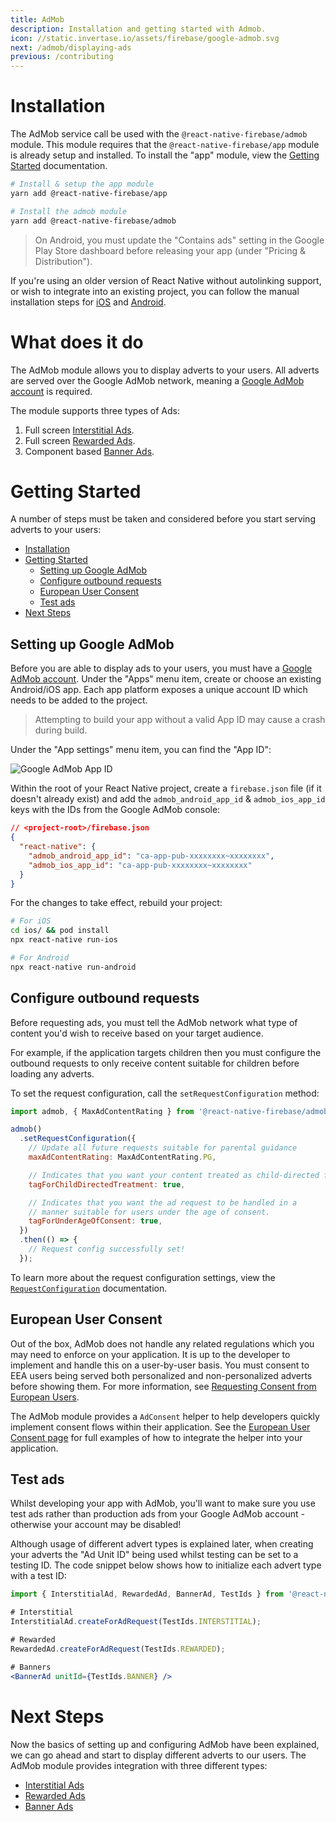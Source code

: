```yaml
---
title: AdMob
description: Installation and getting started with Admob.
icon: //static.invertase.io/assets/firebase/google-admob.svg
next: /admob/displaying-ads
previous: /contributing
---
```


# Installation

The AdMob service call be used with the `@react-native-firebase/admob` module. This module requires that the
`@react-native-firebase/app` module is already setup and installed. To install the "app" module, view the
[Getting Started](/) documentation.

```bash
# Install & setup the app module
yarn add @react-native-firebase/app

# Install the admob module
yarn add @react-native-firebase/admob
```

> On Android, you must update the "Contains ads" setting in the Google Play Store dashboard before releasing your app (under "Pricing & Distribution").

If you're using an older version of React Native without autolinking support, or wish to integrate into an existing project,
you can follow the manual installation steps for [iOS](/admob/usage/installation/ios) and [Android](/admob/usage/installation/android).

# What does it do

The AdMob module allows you to display adverts to your users. All adverts are served over the Google AdMob network, meaning
a [Google AdMob account](https://apps.admob.com) is required.

<Youtube id="9qCxo0D-Sak" />

The module supports three types of Ads:

1. Full screen [Interstitial Ads](/admob/displaying-ads#interstitial-ads).
2. Full screen [Rewarded Ads](/admob/displaying-ads#rewarded-ads).
3. Component based [Banner Ads](/admob/displaying-ads#banner-ads).

# Getting Started

A number of steps must be taken and considered before you start serving adverts to your users:

- [Installation](#installation)
- [Getting Started](#getting-started)
  - [Setting up Google AdMob](#setting-up-google-admob)
  - [Configure outbound requests](#configure-outbound-requests)
  - [European User Consent](#european-user-consent)
  - [Test ads](#test-ads)
- [Next Steps](#next-steps)

## Setting up Google AdMob

Before you are able to display ads to your users, you must have a [Google AdMob account](https://apps.admob.com). Under the
"Apps" menu item, create or choose an existing Android/iOS app. Each app platform exposes a unique account ID which needs to
be added to the project.

> Attempting to build your app without a valid App ID may cause a crash during build.

Under the "App settings" menu item, you can find the "App ID":

![Google AdMob App ID](https://prismic-io.s3.amazonaws.com/invertase%2F52dd6900-108c-47a6-accb-699fde963b99_new+project+%2813%29.jpg)

Within the root of your React Native project, create a `firebase.json` file (if it doesn't already exist) and add the
`admob_android_app_id` & `admob_ios_app_id` keys with the IDs from the Google AdMob console:

```json
// <project-root>/firebase.json
{
  "react-native": {
    "admob_android_app_id": "ca-app-pub-xxxxxxxx~xxxxxxxx",
    "admob_ios_app_id": "ca-app-pub-xxxxxxxx~xxxxxxxx"
  }
}
```

For the changes to take effect, rebuild your project:

```bash
# For iOS
cd ios/ && pod install
npx react-native run-ios

# For Android
npx react-native run-android
```

## Configure outbound requests

Before requesting ads, you must tell the AdMob network what type of content you'd wish to receive based on your target
audience.

For example, if the application targets children then you must configure the outbound requests to only
receive content suitable for children before loading any adverts.

To set the request configuration, call the `setRequestConfiguration` method:

```js
import admob, { MaxAdContentRating } from '@react-native-firebase/admob';

admob()
  .setRequestConfiguration({
    // Update all future requests suitable for parental guidance
    maxAdContentRating: MaxAdContentRating.PG,

    // Indicates that you want your content treated as child-directed for purposes of COPPA.
    tagForChildDirectedTreatment: true,

    // Indicates that you want the ad request to be handled in a
    // manner suitable for users under the age of consent.
    tagForUnderAgeOfConsent: true,
  })
  .then(() => {
    // Request config successfully set!
  });
```

To learn more about the request configuration settings, view the [`RequestConfiguration`](/reference/admob/requestconfiguration) documentation.

## European User Consent

Out of the box, AdMob does not handle any related regulations which you may need to enforce on your application.
It is up to the developer to implement and handle this on a user-by-user basis. You must consent to EEA users
being served both personalized and non-personalized adverts before showing them. For more information, see
[Requesting Consent from European Users](https://developers.google.com/admob/android/eu-consent).

The AdMob module provides a `AdConsent` helper to help developers quickly implement consent flows within their application.
See the [European User Consent page](/admob/european-user-consent) for full examples of how to integrate the helper into your application.

## Test ads

Whilst developing your app with AdMob, you'll want to make sure you use test ads rather than production ads from your
Google AdMob account - otherwise your account may be disabled!

Although usage of different advert types is explained later, when creating your adverts the "Ad Unit ID" being used whilst
testing can be set to a testing ID. The code snippet below shows how to initialize each advert type with a test ID:

```jsx
import { InterstitialAd, RewardedAd, BannerAd, TestIds } from '@react-native-firebase/admob';

# Interstitial
InterstitialAd.createForAdRequest(TestIds.INTERSTITIAL);

# Rewarded
RewardedAd.createForAdRequest(TestIds.REWARDED);

# Banners
<BannerAd unitId={TestIds.BANNER} />
```

# Next Steps

Now the basics of setting up and configuring AdMob have been explained, we can go ahead and start to display different
adverts to our users. The AdMob module provides integration with three different types:

- [Interstitial Ads](/admob/displaying-ads#interstitial-ads)
- [Rewarded Ads](/admob/displaying-ads#rewarded-ads)
- [Banner Ads](/admob/displaying-ads#banner-ads)
